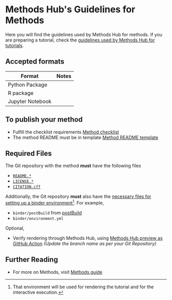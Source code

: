 # Methods Hub's Guidelines for Methods

Here you will find the guidelines used by Methods Hub for methods. If you are preparing a tutorial, check the [guidelines used by Methods Hub for tutorials](https://github.com/GESIS-Methods-Hub/guidelines-for-tutorials).

## Accepted formats

| Format | Notes |
| --- | --- |
| Python Package | |
| R package | |
| Jupyter Notebook | |

## To publish your method
- Fulfill the checklist requirements [Method checklist](https://github.com/GESIS-Methods-Hub/guidelines-for-methods/blob/main/method-checklist.md)
- The method README must be in template [Method README template](https://github.com/GESIS-Methods-Hub/guidelines-for-methods/blob/main/method-README-template.md)

## Required Files

The Git repository with the method **must** have the following files

- [`README.*`](https://docs.github.com/en/repositories/managing-your-repositorys-settings-and-features/customizing-your-repository/about-readmes)
- [`LICENSE.*`](https://docs.github.com/en/repositories/managing-your-repositorys-settings-and-features/customizing-your-repository/licensing-a-repository)
- [`CITATION.cff`](https://docs.github.com/en/repositories/managing-your-repositorys-settings-and-features/customizing-your-repository/about-citation-files)

Additionally, the Git repository **must** also have the [necessary files for setting up a binder environment](https://mybinder.readthedocs.io/en/latest/using/config_files.html)[^1]. For example,

- `binder/postBuild` from [postBuild](https://methodshub.gesis.org/snippet/postBuild)
- `binder/environment.yml`

Optional,  
- Verify rendering through Methods Hub, using [Methods Hub preview as GitHub Action](https://github.com/GESIS-Methods-Hub/preview?tab=readme-ov-file#usage) *(Update the branch name as per your Git Repository)*

## Further Reading
- For more on Methods, visit [Methods guide](method-submission-guidelines.md)


[^1]: That environment will be used for rendering the tutorial and for the interactive execution.
